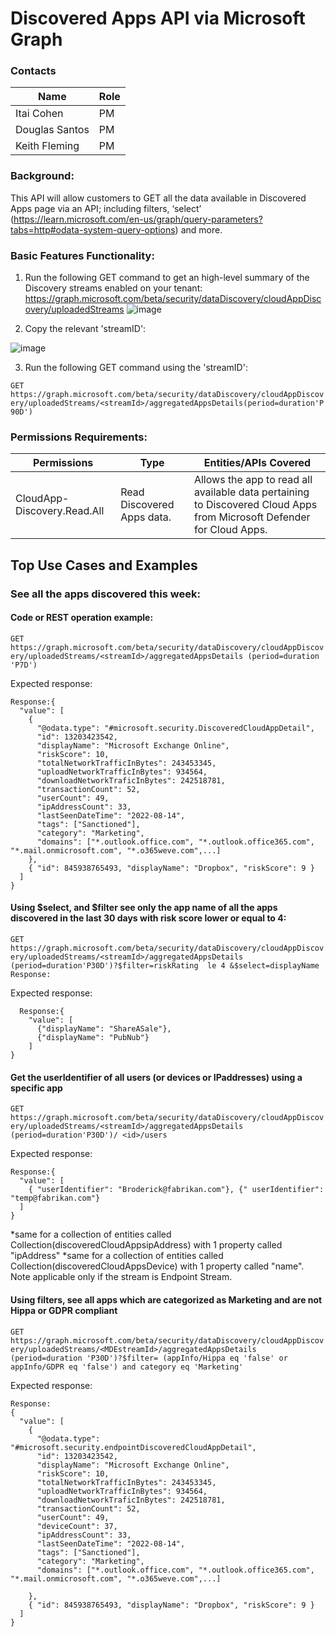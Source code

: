 # Discovered Apps API via Microsoft Graph

### Contacts
| Name | Role          |
| --------------- | -- |
| Itai Cohen      | PM |
| Douglas Santos  | PM |
| Keith Fleming   | PM |


### Background:
This API will allow customers to GET all the data available in Discovered Apps page via an API; including filters, ‘select’ (https://learn.microsoft.com/en-us/graph/query-parameters?tabs=http#odata-system-query-options) and more. 

### Basic Features Functionality:
1.	Run the following GET command to get an high-level summary of the Discovery streams enabled on your tenant: 
https://graph.microsoft.com/beta/security/dataDiscovery/cloudAppDiscovery/uploadedStreams
  ![image](https://github.com/microsoft/Microsoft-Defender-for-Cloud-Apps/assets/116388443/2ad17c97-c9f4-4736-9f2c-7827bd61db10)
  
2. Copy the relevant 'streamID': 
  
  ![image](https://github.com/microsoft/Microsoft-Defender-for-Cloud-Apps/assets/116388443/3f944016-5e08-49cc-8495-737f5aa39601)

3.	Run the following GET command using the 'streamID':
  
  `GET https://graph.microsoft.com/beta/security/dataDiscovery/cloudAppDiscovery/uploadedStreams/<streamId>/aggregatedAppsDetails(period=duration'P90D')`
  
### Permissions Requirements: 
| Permissions	| Type	| Entities/APIs Covered |
| --- | --- | --- |
| CloudApp-Discovery.Read.All	| Read Discovered Apps data.	| Allows the app to read all available data pertaining to Discovered Cloud Apps from Microsoft Defender for Cloud Apps.|
  
## Top Use Cases and Examples
### See all the apps discovered this week: 

#### Code or REST operation example:
` GET  https://graph.microsoft.com/beta/security/dataDiscovery/cloudAppDiscovery/uploadedStreams/<streamId>/aggregatedAppsDetails (period=duration 'P7D') `

Expected response:
```
Response:{
  "value": [
    {
      "@odata.type": "#microsoft.security.DiscoveredCloudAppDetail",
      "id": 13203423542,
      "displayName": "Microsoft Exchange Online",
      "riskScore": 10,
      "totalNetworkTrafficInBytes": 243453345,
      "uploadNetworkTrafficInBytes": 934564,
      "downloadNetworkTraficInBytes": 242518781,
      "transactionCount": 52,
      "userCount": 49,
      "ipAddressCount": 33,
      "lastSeenDateTime": "2022-08-14",
      "tags": ["Sanctioned"],
      "category": "Marketing",
      "domains": ["*.outlook.office.com", "*.outlook.office365.com", "*.mail.onmicrosoft.com", "*.o365weve.com",...]      
    },
    { "id": 845938765493, "displayName": "Dropbox", "riskScore": 9 }
  ]
}
```
#### Using $select, and $filter see only the app name of all the apps discovered in the last 30 days with risk score lower or equal to 4:
`GET https://graph.microsoft.com/beta/security/dataDiscovery/cloudAppDiscovery/uploadedStreams/<streamId>/aggregatedAppsDetails (period=duration'P30D')?$filter=riskRating  le 4 &$select=displayName Response:`

Expected response:
```
  Response:{
    "value": [
      {"displayName": "ShareASale"},
      {"displayName": "PubNub"}
    ]
}
```
#### Get the userIdentifier of all users (or devices or IPaddresses) using a specific app

`GET  https://graph.microsoft.com/beta/security/dataDiscovery/cloudAppDiscovery/uploadedStreams/<streamId>/aggregatedAppsDetails (period=duration'P30D')/ <id>/users `

Expected response:

```
Response:{
  "value": [
    { "userIdentifier": "Broderick@fabrikan.com"}, {" userIdentifier": "temp@fabrikan.com"}
  ]
}
```
*same for a collection of entities called Collection(discoveredCloudAppsipAddress) with 1 property called "ipAddress"
*same for a collection of entities called Collection(discoveredCloudAppsDevice) with 1 property called "name". Note applicable only if the stream is Endpoint Stream.

#### Using filters, see all apps which are categorized as Marketing and are not Hippa or GDPR compliant

`GET  https://graph.microsoft.com/beta/security/dataDiscovery/cloudAppDiscovery/uploadedStreams/<MDEstreamId>/aggregatedAppsDetails (period=duration 'P30D')?$filter= (appInfo/Hippa eq 'false' or appInfo/GDPR eq 'false') and category eq 'Marketing' `

Expected response:

```
Response:
{
  "value": [
    {
      "@odata.type": "#microsoft.security.endpointDiscoveredCloudAppDetail",
      "id": 13203423542,
      "displayName": "Microsoft Exchange Online",
      "riskScore": 10,
      "totalNetworkTrafficInBytes": 243453345,
      "uploadNetworkTrafficInBytes": 934564,
      "downloadNetworkTraficInBytes": 242518781,
      "transactionCount": 52,
      "userCount": 49,
      "deviceCount": 37,
      "ipAddressCount": 33,
      "lastSeenDateTime": "2022-08-14",
      "tags": ["Sanctioned"],
      "category": "Marketing",
      "domains": ["*.outlook.office.com", "*.outlook.office365.com", "*.mail.onmicrosoft.com", "*.o365weve.com",...]      

    },
    { "id": 845938765493, "displayName": "Dropbox", "riskScore": 9 }
  ]
}

```


 
  
